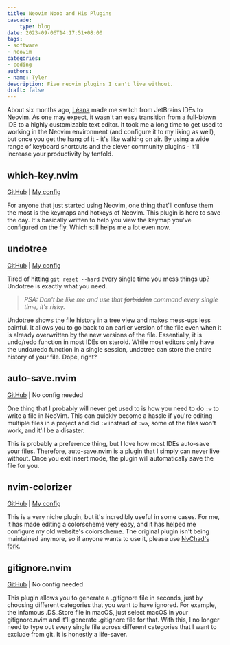 ```yaml
---
title: Neovim Noob and His Plugins
cascade:
    type: blog
date: 2023-09-06T14:17:51+08:00
tags:
- software
- neovim
categories:
- coding
authors:
- name: Tyler
description: Five neovim plugins I can't live without.
draft: false
---
```


About six months ago, [Léana](https://earth2077.fr) made me switch from JetBrains IDEs to Neovim. As one may expect, it wasn't an easy transition from a full-blown IDE to a highly customizable text editor. It took me a long time to get used to working in the Neovim environment (and configure it to my liking as well), but once you get the hang of it - it's like walking on air. By using a wide range of keyboard shortcuts and the clever community plugins - it'll increase your productivity by tenfold.


## which-key.nvim

[GitHub](https://github.com/folke/which-key.nvim) | [My config](https://github.com/nottyl/dotfiles/blob/master/.config/nvim/after/plugin/which-key.lua)


For anyone that just started using Neovim, one thing that'll confuse them the most is the keymaps and hotkeys of Neovim. This plugin is here to save the day. It's basically written to help you view the keymap you've configured on the fly. Which still helps me a lot even now.


## undotree

[GitHub](https://github.com/mbbill/undotree) | [My config](https://github.com/nottyl/dotfiles/blob/master/.config/nvim/after/plugin/undotree.lua)


Tired of hitting `git reset --hard` every single time you mess things up? Undotree is exactly what you need.

> *PSA: Don't be like me and use that ~~forbidden~~ command every single time, it's risky.*

Undotree shows the file history in a tree view and makes mess-ups less painful. It allows you to go back to an earlier version of the file even when it is already overwritten by the new versions of the file. Essentially, it is undo/redo function in most IDEs on steroid. While most editors only have the undo/redo function in a single session, undotree can store the entire history of your file. Dope, right?



## auto-save.nvim

[GitHub](https://github.com/pocco81/auto-save.nvim) | No config needed


One thing that I probably will never get used to is how you need to do `:w` to write a file in NeoVim. This can quickly become a hassle if you're editing multiple files in a project and did `:w` instead of `:wa`, some of the files won't work, and it'll be a disaster.

This is probably a preference thing, but I love how most IDEs auto-save your files. Therefore, auto-save.nvim is a plugin that I simply can never live without. Once you exit insert mode, the plugin will automatically save the file for you.



## nvim-colorizer

[GitHub](https://github.com/norcalli/nvim-colorizer.lua) | [My config](https://github.com/nottyl/dotfiles/blob/master/.config/nvim/after/plugin/colorizer.lua)


This is a very niche plugin, but it's incredibly useful in some cases. For me, it has made editing a colorscheme very easy, and it has helped me configure my old website's colorscheme. The original plugin isn't being maintained anymore, so if anyone wants to use it, please use [NvChad's fork](https://github.com/NvChad/nvim-colorizer.lua).



## gitignore.nvim

[GitHub](https://github.com/wintermute-cell/gitignore.nvim) | No config needed



This plugin allows you to generate a .gitignore file in seconds, just by choosing different categories that you want to have ignored. For example, the infamous .DS_Store file in macOS, just select macOS in your gitignore.nvim and it'll generate .gitignore file for that. With this, I no longer need to type out every single file across different categories that I want to exclude from git. It is honestly a life-saver.



